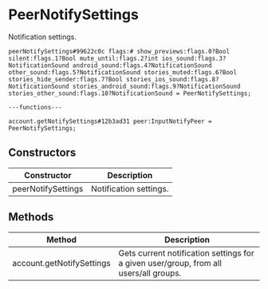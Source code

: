 # PeerNotifySettings
Notification settings.

```
peerNotifySettings#99622c0c flags:# show_previews:flags.0?Bool silent:flags.1?Bool mute_until:flags.2?int ios_sound:flags.3?NotificationSound android_sound:flags.4?NotificationSound other_sound:flags.5?NotificationSound stories_muted:flags.6?Bool stories_hide_sender:flags.7?Bool stories_ios_sound:flags.8?NotificationSound stories_android_sound:flags.9?NotificationSound stories_other_sound:flags.10?NotificationSound = PeerNotifySettings;

---functions---

account.getNotifySettings#12b3ad31 peer:InputNotifyPeer = PeerNotifySettings;
```

## Constructors
| Constructor | Description |
| ---- | ----------- |
| peerNotifySettings | Notification settings. |


## Methods
| Method | Description |
| ---- | ----------- |
| account.getNotifySettings | Gets current notification settings for a given user/group, from all users/all groups. |


